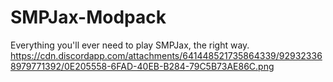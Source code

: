 # SMPJax-Modpack
Everything you'll ever need to play SMPJax, the right way.
https://cdn.discordapp.com/attachments/641448521735864339/929323368979771392/0E205558-6FAD-40EB-B284-79C5B73AE86C.png
